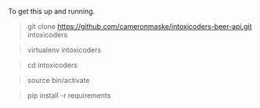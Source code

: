 To get this up and running.

> git clone https://github.com/cameronmaske/intoxicoders-beer-api.git intoxicoders

> virtualenv intoxicoders

> cd intoxicoders

> source bin/activate

> pip install -r requirements